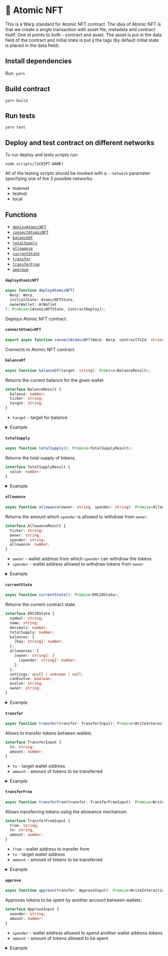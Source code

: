 # 🦀 Atomic NFT

This is a Warp standard for Atomic NFT contract. The idea of Atomic NFT is that we create a single transaction with asset file, metadata and contract itself. One id points to both - contract and asset. The asset is put in the data field of the contract and initial state is put ij the tags (by default initial state is placed in the data field).

## Install dependencies

Run:
`yarn`

## Build contract

```
yarn build
```

## Run tests

```
yarn test
```

## Deploy and test contract on different networks

To run deploy and tests scripts run:

```
node scripts/[SCRIPT-NAME]
```

All of the testing scripts should be invoked with a `--network` parameter specifying one of the 3 possible networks:

- mainnet
- testnet
- local

## Functions

- [`deployAtomicNFT`](#deployatomicnft)
- [`connectAtomicNFT`](#connectatomicnft)
- [`balanceOf`](#balanceof)
- [`totalSupply`](#totalsupply)
- [`allowance`](#allowance)
- [`currentState`](#currentstate)
- [`transfer`](#transfer)
- [`transferFrom`](#transferfrom)
- [`approve`](#approve)

#### `deployAtomicNFT`

```typescript
async function deployAtomicNFT(
  Warp: Warp,
  initialState: AtomicNFTState,
  ownerWallet: ArWallet
): Promise<[AtomicNFTState, ContractDeploy]>;
```

Deploys Atomic NFT contract.

#### `connectAtomicNFT`

```typescript
export async function connectAtomicNFT(Warp: Warp, contractTxId: string, wallet: ArWallet): Promise<AtomicNFTContract>;
```

Connects to Atomic NFT contract.

#### `balanceOf`

```typescript
async function balanceOf(target: string): Promise<BalanceResult>;
```

Returns the current balance for the given wallet.

```typescript
interface BalanceResult {
  balance: number;
  ticker: string;
  target: string;
}
```

- `target` - target for balance

<details>
  <summary>Example</summary>

```typescript
const result = await contract.balanceOf('ADDRESS_ID');
```

</details>

#### `totalSupply`

```typescript
async function totalSupply(): Promise<TotalSupplyResult>;
```

Returns the total supply of tokens.

```typescript
interface TotalSupplyResult {
  value: number;
}
```

<details>
  <summary>Example</summary>

```typescript
const result = await contract.totalSupply();
```

</details>

#### `allowance`

```typescript
async function allowance(owner: string, spender: string): Promise<AllowanceResult>;
```

Returns the amount which `spender` is allowed to withdraw from `owner`.

```typescript
interface AllowanceResult {
  ticker: string;
  owner: string;
  spender: string;
  allowance: number;
}
```

- `owner` - wallet address from which `spender` can withdraw the tokens
- `spender` - wallet address allowed to withdraw tokens from `owner`

<details>
  <summary>Example</summary>

```typescript
const result = await contract.allowance('OWNER_ADDRESS_ID', 'CONTRACT_ADDRESS_ID');
```

</details>

#### `currentState`

```typescript
async function currentState(): Promise<ERC20State>;
```

Returns the current contract state.

```typescript
interface ERC20State {
  symbol: string;
  name: string;
  decimals: number;
  totalSupply: number;
  balances: {
    [key: string]: number;
  };
  allowances: {
    [owner: string]: {
      [spender: string]: number;
    };
  };
  settings: any[] | unknown | null;
  canEvolve: boolean;
  evolve: string;
  owner: string;
}
```

<details>
  <summary>Example</summary>

```typescript
const result = await contract.currentState();
```

</details>

#### `transfer`

```typescript
async function transfer(transfer: TransferInput): Promise<WriteInteractionResponse | null>;
```

Allows to transfer tokens between wallets.

```typescript
interface TransferInput {
  to: string;
  amount: number;
}
```

- `to` - target wallet address
- `amount` - amount of tokens to be transferred

<details>
  <summary>Example</summary>

```typescript
const result = await contract.transfer('TO_ADDRESS', 100);
```

</details>

#### `transferFrom`

```typescript
async function transferFrom(transfer: TransferFromInput): Promise<WriteInteractionResponse | null>;
```

Allows transferring tokens using the allowance mechanism.

```typescript
interface TransferFromInput {
  from: string;
  to: string;
  amount: number;
}
```

- `from` - wallet address to transfer from
- `to` - target wallet address
- `amount` - amount of tokens to be transferred

<details>
  <summary>Example</summary>

```typescript
const result = await contract.transferFrom('FROM_ADDRESS', 'TO_ADDRESS', 100);
```

</details>

#### `approve`

```typescript
async function approve(transfer: ApproveInput): Promise<WriteInteractionResponse | null>;
```

Approves tokens to be spent by another account between wallets.

```typescript
interface ApproveInput {
  spender: string;
  amount: number;
}
```

- `spender` - wallet address allowed to spend another wallet address tokens
- `amount` - amount of tokens allowed to be spent

<details>
  <summary>Example</summary>

```typescript
const result = await contract.approve('SPENDER_ADDRESS', 100);
```

</details>
